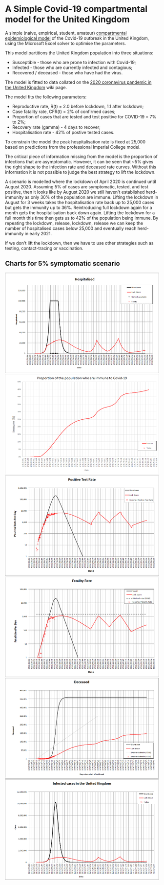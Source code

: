 # A Simple Covid-19 compartmental model for the United Kingdom
A simple (naive, empirical, student, amateur) [compartmental epidemiological model](https://en.wikipedia.org/wiki/Compartmental_models_in_epidemiology) of the Covid-19 outbreak in the United Kingdom, using the Microsoft Excel solver to optimise the parameters.

This model partitions the United Kingdom population into three situations:
* Susceptible - those who are prone to infection with Covid-19;
* Infected - those who are currently infected and contagious;
* Recovered / deceased - those who have had the virus.

The model is fitted to data collated on the [2020 coronavirus pandemic in the United Kingdom](https://en.wikipedia.org/wiki/2020_coronavirus_pandemic_in_the_United_Kingdom) wiki page.

The model fits the following parameters:
* Reproductive rate, R(t) = 2.0 before lockdown, 1.1 after lockdown;
* Case fatality rate, CFR(t) = 2% of confirmed cases;
* Proportion of cases that are tested and test positive for COVID-19 = 7% to 2%;
* Recovery rate (gamma) - 4 days to recover;
* Hospitalisation rate - 42% of postive tested cases.

To constrain the model the peak hospitalisation rate is fixed at 25,000 based on predictions from the professional Imperial College model.

The critical piece of information missing from the model is the proportion of infections that are asymptomatic.  However, it can be seen that ~5% gives the right shape to the infection rate and deceased rate curves.  Without this information it is not possible to judge the best strategy to lift the lockdown.  

A scenario is modelled where the lockdown of April 2020 is continued until August 2020.  Assuming 5% of cases are symptomatic, tested, and test positive, then it looks like by August 2020 we still haven't established herd-immunity as only 30% of the population are immune.  Lifting the lockdown in August for 3 weeks takes the hospitalisation rate back up to 25,000 cases but gets the immunity up to 36%.   Reintroducing full lockdown again for a month gets the hospitalisation back down again.  Lifting the lockdown for a full month this time then gets us to 42% of the population being immune.  By repeating the lockdown, release, lockdown, release we can keep the number of hospitalised cases below 25,000 and eventually reach herd-immunity in early 2021.  

If we don't lift the lockdown, then we have to use other strategies such as testing, contact-tracing or vaccination.

## Charts for 5% symptomatic scenario
![Hospitalisation](Hospitalised.png?raw=true "Hospitalisation")
![Immune](Immune.png?raw=true "Immune")
![Positive Test Rate](PositiveTestRate.png?raw=true "Positive Test Rate")
![Fatality Rate](FatalityRate.png?raw=true "Fatality Rate")
![Deceased](Deceased.png?raw=true "Deceased")
![Infected](Infected.png?raw=true "Infected")


